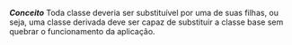 ***Conceito***
	Toda classe deveria ser substituível por uma de suas filhas, ou seja, uma classe derivada deve ser capaz de substituir a classe base sem quebrar o funcionamento da aplicação.